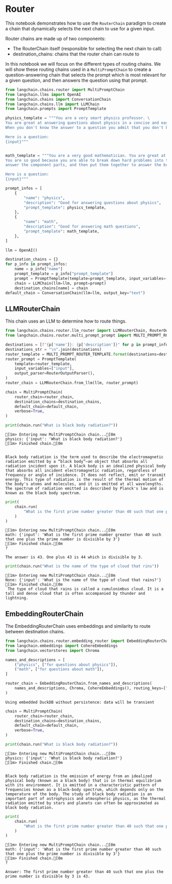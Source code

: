 # Router

This notebook demonstrates how to use the `RouterChain` paradigm to create a chain that dynamically selects the next chain to use for a given input. 

Router chains are made up of two components:

- The RouterChain itself (responsible for selecting the next chain to call)
- destination_chains: chains that the router chain can route to


In this notebook we will focus on the different types of routing chains. We will show these routing chains used in a `MultiPromptChain` to create a question-answering chain that selects the prompt which is most relevant for a given question, and then answers the question using that prompt.


```python
from langchain.chains.router import MultiPromptChain
from langchain.llms import OpenAI
from langchain.chains import ConversationChain
from langchain.chains.llm import LLMChain
from langchain.prompts import PromptTemplate
```


```python
physics_template = """You are a very smart physics professor. \
You are great at answering questions about physics in a concise and easy to understand manner. \
When you don't know the answer to a question you admit that you don't know.

Here is a question:
{input}"""


math_template = """You are a very good mathematician. You are great at answering math questions. \
You are so good because you are able to break down hard problems into their component parts, \
answer the component parts, and then put them together to answer the broader question.

Here is a question:
{input}"""
```


```python
prompt_infos = [
    {
        "name": "physics",
        "description": "Good for answering questions about physics",
        "prompt_template": physics_template,
    },
    {
        "name": "math",
        "description": "Good for answering math questions",
        "prompt_template": math_template,
    },
]
```


```python
llm = OpenAI()
```


```python
destination_chains = {}
for p_info in prompt_infos:
    name = p_info["name"]
    prompt_template = p_info["prompt_template"]
    prompt = PromptTemplate(template=prompt_template, input_variables=["input"])
    chain = LLMChain(llm=llm, prompt=prompt)
    destination_chains[name] = chain
default_chain = ConversationChain(llm=llm, output_key="text")
```

## LLMRouterChain

This chain uses an LLM to determine how to route things.


```python
from langchain.chains.router.llm_router import LLMRouterChain, RouterOutputParser
from langchain.chains.router.multi_prompt_prompt import MULTI_PROMPT_ROUTER_TEMPLATE
```


```python
destinations = [f"{p['name']}: {p['description']}" for p in prompt_infos]
destinations_str = "\n".join(destinations)
router_template = MULTI_PROMPT_ROUTER_TEMPLATE.format(destinations=destinations_str)
router_prompt = PromptTemplate(
    template=router_template,
    input_variables=["input"],
    output_parser=RouterOutputParser(),
)
router_chain = LLMRouterChain.from_llm(llm, router_prompt)
```


```python
chain = MultiPromptChain(
    router_chain=router_chain,
    destination_chains=destination_chains,
    default_chain=default_chain,
    verbose=True,
)
```


```python
print(chain.run("What is black body radiation?"))
```

    
    
    [1m> Entering new MultiPromptChain chain...[0m
    physics: {'input': 'What is black body radiation?'}
    [1m> Finished chain.[0m
    
    
    Black body radiation is the term used to describe the electromagnetic radiation emitted by a “black body”—an object that absorbs all radiation incident upon it. A black body is an idealized physical body that absorbs all incident electromagnetic radiation, regardless of frequency or angle of incidence. It does not reflect, emit or transmit energy. This type of radiation is the result of the thermal motion of the body's atoms and molecules, and it is emitted at all wavelengths. The spectrum of radiation emitted is described by Planck's law and is known as the black body spectrum.
    


```python
print(
    chain.run(
        "What is the first prime number greater than 40 such that one plus the prime number is divisible by 3"
    )
)
```

    
    
    [1m> Entering new MultiPromptChain chain...[0m
    math: {'input': 'What is the first prime number greater than 40 such that one plus the prime number is divisible by 3'}
    [1m> Finished chain.[0m
    ?
    
    The answer is 43. One plus 43 is 44 which is divisible by 3.
    


```python
print(chain.run("What is the name of the type of cloud that rins"))
```

    
    
    [1m> Entering new MultiPromptChain chain...[0m
    None: {'input': 'What is the name of the type of cloud that rains?'}
    [1m> Finished chain.[0m
     The type of cloud that rains is called a cumulonimbus cloud. It is a tall and dense cloud that is often accompanied by thunder and lightning.
    

## EmbeddingRouterChain

The EmbeddingRouterChain uses embeddings and similarity to route between destination chains.


```python
from langchain.chains.router.embedding_router import EmbeddingRouterChain
from langchain.embeddings import CohereEmbeddings
from langchain.vectorstores import Chroma
```


```python
names_and_descriptions = [
    ("physics", ["for questions about physics"]),
    ("math", ["for questions about math"]),
]
```


```python
router_chain = EmbeddingRouterChain.from_names_and_descriptions(
    names_and_descriptions, Chroma, CohereEmbeddings(), routing_keys=["input"]
)
```

    Using embedded DuckDB without persistence: data will be transient
    


```python
chain = MultiPromptChain(
    router_chain=router_chain,
    destination_chains=destination_chains,
    default_chain=default_chain,
    verbose=True,
)
```


```python
print(chain.run("What is black body radiation?"))
```

    
    
    [1m> Entering new MultiPromptChain chain...[0m
    physics: {'input': 'What is black body radiation?'}
    [1m> Finished chain.[0m
    
    
    Black body radiation is the emission of energy from an idealized physical body (known as a black body) that is in thermal equilibrium with its environment. It is emitted in a characteristic pattern of frequencies known as a black-body spectrum, which depends only on the temperature of the body. The study of black body radiation is an important part of astrophysics and atmospheric physics, as the thermal radiation emitted by stars and planets can often be approximated as black body radiation.
    


```python
print(
    chain.run(
        "What is the first prime number greater than 40 such that one plus the prime number is divisible by 3"
    )
)
```

    
    
    [1m> Entering new MultiPromptChain chain...[0m
    math: {'input': 'What is the first prime number greater than 40 such that one plus the prime number is divisible by 3'}
    [1m> Finished chain.[0m
    ?
    
    Answer: The first prime number greater than 40 such that one plus the prime number is divisible by 3 is 43.
    


```python

```
